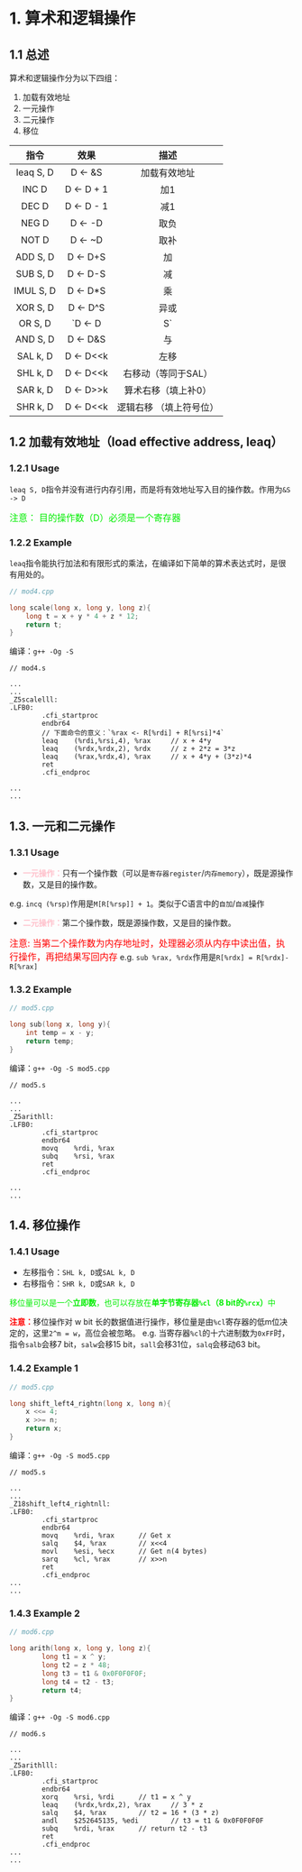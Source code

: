 # 1. 算术和逻辑操作
## 1.1 总述
算术和逻辑操作分为以下四组：
1. 加载有效地址
2. 一元操作
3. 二元操作
4. 移位

| 指令 | 效果 | 描述 |
| :----: | :----: | :----: |
| leaq S, D | D <- &S | 加载有效地址 |
| INC D | D <- D + 1 | 加1 |
| DEC D | D <- D - 1 | 减1 | 
| NEG D | D <- -D | 取负 | 
| NOT D | D <- ~D | 取补 |
| ADD S, D | D <- D+S | 加 |
| SUB S, D | D <- D-S | 减 |
| IMUL S, D| D <- D*S | 乘 |
| XOR S, D| D <- D^S | 异或 |
| OR S, D| `D <- D|S` | 或 |
| AND S, D| D <- D&S | 与 |
| SAL k, D | D <- D<<k | 左移 |
| SHL k, D | D <- D<<k | 右移动（等同于SAL） |
| SAR k, D | D <- D>>k | 算术右移（填上补0） |
| SHR k, D | D <- D<<k | 逻辑右移 （填上符号位）|

## 1.2 加载有效地址（load effective address, leaq）
### 1.2.1 Usage
`leaq S, D`指令并没有进行内存引用，而是将有效地址写入目的操作数。作用为`&S -> D`

<font color="gree" size="3">注意： 目的操作数（D）必须是一个寄存器</font>

### 1.2.2 Example
`leaq`指令能执行加法和有限形式的乘法，在编译如下简单的算术表达式时，是很有用处的。
```c++
// mod4.cpp

long scale(long x, long y, long z){
    long t = x + y * 4 + z * 12;
    return t;
}
```
编译：`g++ -Og -S `
```shell
// mod4.s

...
...
_Z5scalelll:
.LFB0:
        .cfi_startproc
        endbr64
        // 下面命令的意义：`%rax <- R[%rdi] + R[%rsi]*4`
        leaq    (%rdi,%rsi,4), %rax     // x + 4*y
        leaq    (%rdx,%rdx,2), %rdx     // z + 2*z = 3*z 
        leaq    (%rax,%rdx,4), %rax     // x + 4*y + (3*z)*4
        ret
        .cfi_endproc

...
...
```


## 1.3. 一元和二元操作
### 1.3.1 Usage
- <font color="pink"><b>一元操作：</b></font>只有一个操作数（可以是`寄存器register`/`内存memory`），既是源操作数，又是目的操作数。

e.g. `incq (%rsp)`作用是`M[R[%rsp]] + 1`。类似于C语言中的`自加`/`自减`操作

- <font color="pink"><b>二元操作：</b></font>第二个操作数，既是源操作数，又是目的操作数。

<font color="red" size="3">注意: 当第二个操作数为内存地址时，处理器必须从内存中读出值，执行操作，再把结果写回内存</font>
e.g. `sub %rax, %rdx`作用是`R[%rdx] = R[%rdx]-R[%rax]`

### 1.3.2 Example
```c++
// mod5.cpp

long sub(long x, long y){
    int temp = x - y;
    return temp;
}
```
编译：`g++ -Og -S mod5.cpp`
```shell
// mod5.s

...
...
_Z5arithll:
.LFB0:
        .cfi_startproc
        endbr64
        movq    %rdi, %rax
        subq    %rsi, %rax
        ret
        .cfi_endproc

...
...
``` 


## 1.4. 移位操作
### 1.4.1 Usage
- 左移指令：`SHL k, D`或`SAL k, D`
- 右移指令：`SHR k, D`或`SAR k, D`

<font color="gree">移位量可以是一个<b>立即数</b>，也可以存放在<b>单字节寄存器`%cl`（8 bit的`%rcx`）</b>中</font>

<font color="red"><b>注意：</b></font>移位操作对 w bit 长的数据值进行操作，移位量是由`%cl`寄存器的低m位决定的，这里`2^m = w`，高位会被忽略。
e.g. 当寄存器`%cl`的十六进制数为`0xFF`时，指令`salb`会移7 bit，`salw`会移15 bit，`sall`会移31位，`salq`会移动63 bit。

### 1.4.2 Example 1
```c++
// mod5.cpp

long shift_left4_rightn(long x, long n){
    x <<= 4;
    x >>= n;
    return x;
}
```
编译：`g++ -Og -S mod5.cpp`
```shell
// mod5.s

...
...
_Z18shift_left4_rightnll:
.LFB0:
        .cfi_startproc
        endbr64
        movq    %rdi, %rax      // Get x
        salq    $4, %rax        // x<<4
        movl    %esi, %ecx      // Get n(4 bytes)
        sarq    %cl, %rax       // x>>n
        ret
        .cfi_endproc
...
...
```
### 1.4.3 Example 2
```c++
// mod6.cpp

long arith(long x, long y, long z){
        long t1 = x ^ y;
        long t2 = z * 48;
        long t3 = t1 & 0x0F0F0F0F;
        long t4 = t2 - t3;
        return t4;
}
```
编译：`g++ -Og -S mod6.cpp`
```shell
// mod6.s

...
...
_Z5arithlll:
.LFB0:
        .cfi_startproc
        endbr64
        xorq    %rsi, %rdi      // t1 = x ^ y
        leaq    (%rdx,%rdx,2), %rax     // 3 * z
        salq    $4, %rax        // t2 = 16 * (3 * z)
        andl    $252645135, %edi        // t3 = t1 & 0x0F0F0F0F
        subq    %rdi, %rax      // return t2 - t3
        ret
        .cfi_endproc
...
...
```